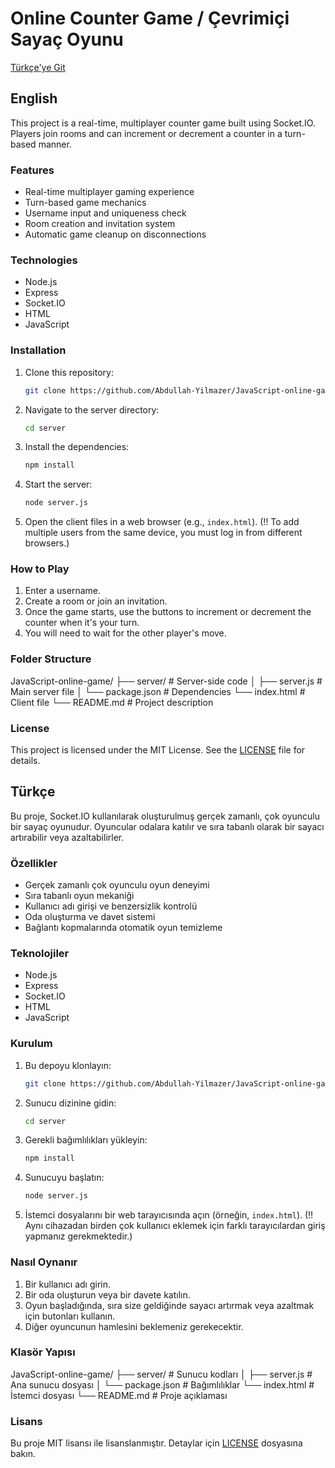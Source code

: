 # Online Counter Game / Çevrimiçi Sayaç Oyunu

[Türkçe'ye Git](#türkçe)

## English

This project is a real-time, multiplayer counter game built using Socket.IO. Players join rooms and can increment or decrement a counter in a turn-based manner.

### Features

*   Real-time multiplayer gaming experience
*   Turn-based game mechanics
*   Username input and uniqueness check
*   Room creation and invitation system
*   Automatic game cleanup on disconnections

### Technologies

*   Node.js
*   Express
*   Socket.IO
*   HTML
*   JavaScript

### Installation

1.  Clone this repository:

    ```bash
    git clone https://github.com/Abdullah-Yilmazer/JavaScript-online-game.git
    ```

2.  Navigate to the server directory:

    ```bash
    cd server
    ```

3.  Install the dependencies:

    ```bash
    npm install
    ```

4.  Start the server:

    ```bash
    node server.js
    ```

5.  Open the client files in a web browser (e.g., `index.html`). (!! To add multiple users from the same device, you must log in from different browsers.)

### How to Play

1.  Enter a username.
2.  Create a room or join an invitation.
3.  Once the game starts, use the buttons to increment or decrement the counter when it's your turn.
4.  You will need to wait for the other player's move.

### Folder Structure

JavaScript-online-game/
├── server/         # Server-side code
│   ├── server.js   # Main server file
│   └── package.json # Dependencies
└── index.html      # Client file
└── README.md       # Project description

### License

This project is licensed under the MIT License. See the [LICENSE](https://github.com/Abdullah-Yilmazer/JavaScript-online-game?tab=MIT-1-ov-file) file for details.

<a id="türkçe"></a>

## Türkçe

Bu proje, Socket.IO kullanılarak oluşturulmuş gerçek zamanlı, çok oyunculu bir sayaç oyunudur. Oyuncular odalara katılır ve sıra tabanlı olarak bir sayacı artırabilir veya azaltabilirler.

### Özellikler

*   Gerçek zamanlı çok oyunculu oyun deneyimi
*   Sıra tabanlı oyun mekaniği
*   Kullanıcı adı girişi ve benzersizlik kontrolü
*   Oda oluşturma ve davet sistemi
*   Bağlantı kopmalarında otomatik oyun temizleme

### Teknolojiler

*   Node.js
*   Express
*   Socket.IO
*   HTML
*   JavaScript

### Kurulum

1.  Bu depoyu klonlayın:

    ```bash
    git clone https://github.com/Abdullah-Yilmazer/JavaScript-online-game.git
    ```

2.  Sunucu dizinine gidin:

    ```bash
    cd server
    ```

3.  Gerekli bağımlılıkları yükleyin:

    ```bash
    npm install
    ```

4.  Sunucuyu başlatın:

    ```bash
    node server.js
    ```

5.  İstemci dosyalarını bir web tarayıcısında açın (örneğin, `index.html`). (!! Aynı cihazadan birden çok kullanıcı eklemek için farklı tarayıcılardan giriş yapmanız gerekmektedir.)

### Nasıl Oynanır

1.  Bir kullanıcı adı girin.
2.  Bir oda oluşturun veya bir davete katılın.
3.  Oyun başladığında, sıra size geldiğinde sayacı artırmak veya azaltmak için butonları kullanın.
4.  Diğer oyuncunun hamlesini beklemeniz gerekecektir.

### Klasör Yapısı

JavaScript-online-game/
├── server/         # Sunucu kodları
│   ├── server.js   # Ana sunucu dosyası
│   └── package.json # Bağımlılıklar
└── index.html      # İstemci dosyası
└── README.md       # Proje açıklaması

### Lisans

Bu proje MIT lisansı ile lisanslanmıştır. Detaylar için [LICENSE](https://github.com/Abdullah-Yilmazer/JavaScript-online-game?tab=MIT-1-ov-file) dosyasına bakın.
